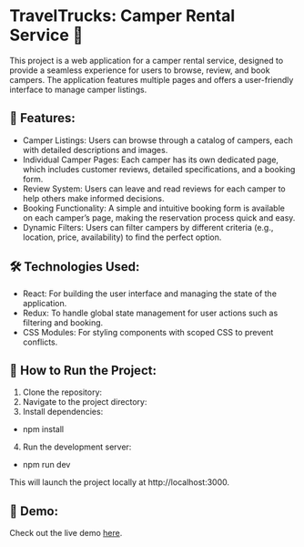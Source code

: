 # TravelTrucks: Camper Rental Service 🚐
This project is a web application for a camper rental service, designed to provide a seamless experience for users to browse, review, and book campers. The application features multiple pages and offers a user-friendly interface to manage camper listings.

## 🚐 Features:
- Camper Listings: Users can browse through a catalog of campers, each with detailed descriptions and images.
- Individual Camper Pages: Each camper has its own dedicated page, which includes customer reviews, detailed specifications, and a booking form.
- Review System: Users can leave and read reviews for each camper to help others make informed decisions.
- Booking Functionality: A simple and intuitive booking form is available on each camper’s page, making the reservation process quick and easy.
- Dynamic Filters: Users can filter campers by different criteria (e.g., location, price, availability) to find the perfect option.

## 🛠️ Technologies Used:
- React: For building the user interface and managing the state of the application.
- Redux: To handle global state management for user actions such as filtering and booking.
- CSS Modules: For styling components with scoped CSS to prevent conflicts.

## 🚀 How to Run the Project:
1. Clone the repository:
2. Navigate to the project directory:
3. Install dependencies:
 - npm install
4. Run the development server:
 - npm run dev

This will launch the project locally at http://localhost:3000.

## 👾 Demo:
Check out the live demo [here](https://travel-trucks-ashen.vercel.app/).
